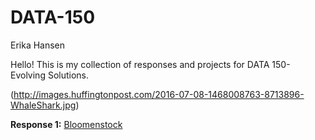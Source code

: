 # DATA-150
Erika Hansen

Hello! This is my collection of responses and projects for DATA 150- Evolving Solutions.


(http://images.huffingtonpost.com/2016-07-08-1468008763-8713896-WhaleShark.jpg)


**Response 1:** [Bloomenstock](https://docs.google.com/document/d/1yyqaxSHWgTmc3JvGvhJdSwyesMm5eCjXfq7E5PZjyL8/edit?usp=sharing)
